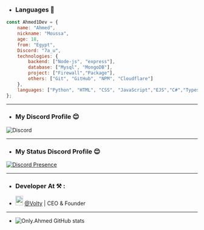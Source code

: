 - ### Languages 🤩
```js
const Ahmed1Dev = {
    name: "Ahmed",
    nickname: "Moussa",
    age: 18,
    from: "Egypt",
    Discord: "7a_u",
    technologies: {
        backend: ["Node-js", "express"],
        database: ["Mysql", "MongoDB"],
        project: ["Firewall","Package"],
        others: ["Git", "GitHub", "NPM", "Cloudflare"]
    },
    languages: ["Python", "HTML", "CSS", "JavaScript","EJS","C#","Typescript","Ruby","Ract"]
};
```
---

- ### My Discord Profile 😊
![Discord](https://discord.c99.nl/widget/theme-2/919719379439071242.png)

---
- ### My Status Discord Profile 😊
[![Discord Presence](https://lanyard.cnrad.dev/api/919719379439071242)](https://discord.com/users/919719379439071242)

---

- ### Developer At ⚒ :
- <img src="https://cdn.discordapp.com/emojis/1181964483971792966.webp?size=80&quality=lossless" width="20" height="25"> [@Volty](https://discord.gg/EwkrzMEmkY) | CEO & Founder

---
- ![Only.Ahmed GitHub stats](https://github-readme-stats.vercel.app/api?username=Ahmed1Dev&show_icons=true&theme=radical)
